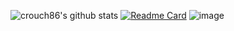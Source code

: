![crouch86's github stats](https://github-readme-stats.vercel.app/api?username=crouch86&show_icons=true&count_private=true&include_all_commits=true&hide_border=true&theme=highcontrast)                             [![Readme Card](https://github-readme-stats.vercel.app/api/pin/?username=crouch86&repo=recovery_xiaomi_selene&theme=highcontrast)](https://github.com/crouch86/recovery_xiaomi_selene)
![image](https://github.com/crouch86/crouch86/assets/81594192/94f9c9fc-e221-4900-b3a3-bef7c5870595)
